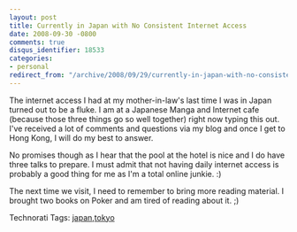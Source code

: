 ```yaml
---
layout: post
title: Currently in Japan with No Consistent Internet Access
date: 2008-09-30 -0800
comments: true
disqus_identifier: 18533
categories:
- personal
redirect_from: "/archive/2008/09/29/currently-in-japan-with-no-consistent-internet-access.aspx/"
---
```


The internet access I had at my mother-in-law's last time I was in Japan
turned out to be a fluke. I am at a Japanese Manga and Internet cafe
(because those three things go so well together) right now typing this
out. I've received a lot of comments and questions via my blog and once
I get to Hong Kong, I will do my best to answer.

No promises though as I hear that the pool at the hotel is nice and I do
have three talks to prepare. I must admit that not having daily internet
access is probably a good thing for me as I'm a total online junkie. :)

The next time we visit, I need to remember to bring more reading
material. I brought two books on Poker and am tired of reading about it.
;)

Technorati Tags:
[japan](http://technorati.com/tags/japan),[tokyo](http://technorati.com/tags/tokyo)

